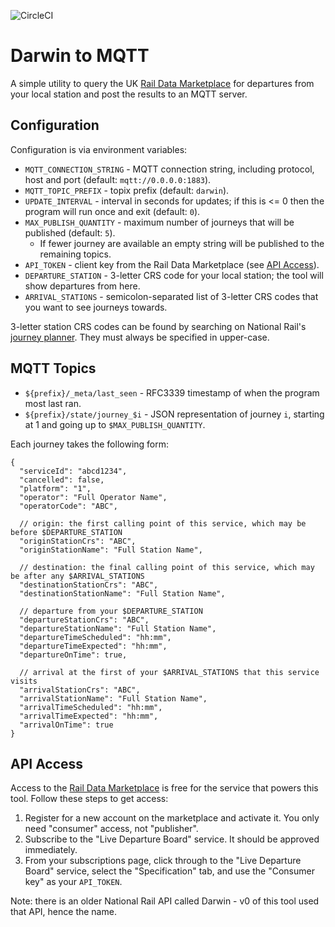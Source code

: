 ![CircleCI](https://img.shields.io/circleci/build/github/markormesher/darwin-to-mqtt)

# Darwin to MQTT

A simple utility to query the UK [Rail Data Marketplace](https://raildata.org.uk) for departures from your local station and post the results to an MQTT server.

## Configuration

Configuration is via environment variables:

- `MQTT_CONNECTION_STRING` - MQTT connection string, including protocol, host and port (default: `mqtt://0.0.0.0:1883`).
- `MQTT_TOPIC_PREFIX` - topix prefix (default: `darwin`).
- `UPDATE_INTERVAL` - interval in seconds for updates; if this is <= 0 then the program will run once and exit (default: `0`).
- `MAX_PUBLISH_QUANTITY` - maximum number of journeys that will be published (default: `5`).
  - If fewer journey are available an empty string will be published to the remaining topics.
- `API_TOKEN` - client key from the Rail Data Marketplace (see [API Access](#api-access)).
- `DEPARTURE_STATION` - 3-letter CRS code for your local station; the tool will show departures from here.
- `ARRIVAL_STATIONS` - semicolon-separated list of 3-letter CRS codes that you want to see journeys towards.

3-letter station CRS codes can be found by searching on National Rail's [journey planner](https://www.nationalrail.co.uk). They must always be specified in upper-case.

## MQTT Topics

- `${prefix}/_meta/last_seen` - RFC3339 timestamp of when the program most last ran.
- `${prefix}/state/journey_$i` - JSON representation of journey `i`, starting at 1 and going up to `$MAX_PUBLISH_QUANTITY`.

Each journey takes the following form:

```jsonc
{
  "serviceId": "abcd1234",
  "cancelled": false,
  "platform": "1",
  "operator": "Full Operator Name",
  "operatorCode": "ABC",

  // origin: the first calling point of this service, which may be before $DEPARTURE_STATION
  "originStationCrs": "ABC",
  "originStationName": "Full Station Name",

  // destination: the final calling point of this service, which may be after any $ARRIVAL_STATIONS
  "destinationStationCrs": "ABC",
  "destinationStationName": "Full Station Name",

  // departure from your $DEPARTURE_STATION
  "departureStationCrs": "ABC",
  "departureStationName": "Full Station Name",
  "departureTimeScheduled": "hh:mm",
  "departureTimeExpected": "hh:mm",
  "departureOnTime": true,

  // arrival at the first of your $ARRIVAL_STATIONS that this service visits
  "arrivalStationCrs": "ABC",
  "arrivalStationName": "Full Station Name",
  "arrivalTimeScheduled": "hh:mm",
  "arrivalTimeExpected": "hh:mm",
  "arrivalOnTime": true
}
```

## API Access

Access to the [Rail Data Marketplace](https://raildata.org.uk) is free for the service that powers this tool. Follow these steps to get access:

1. Register for a new account on the marketplace and activate it. You only need "consumer" access, not "publisher".
1. Subscribe to the "Live Departure Board" service. It should be approved immediately.
1. From your subscriptions page, click through to the "Live Departure Board" service, select the "Specification" tab, and use the "Consumer key" as your `API_TOKEN`.

Note: there is an older National Rail API called Darwin - v0 of this tool used that API, hence the name.
